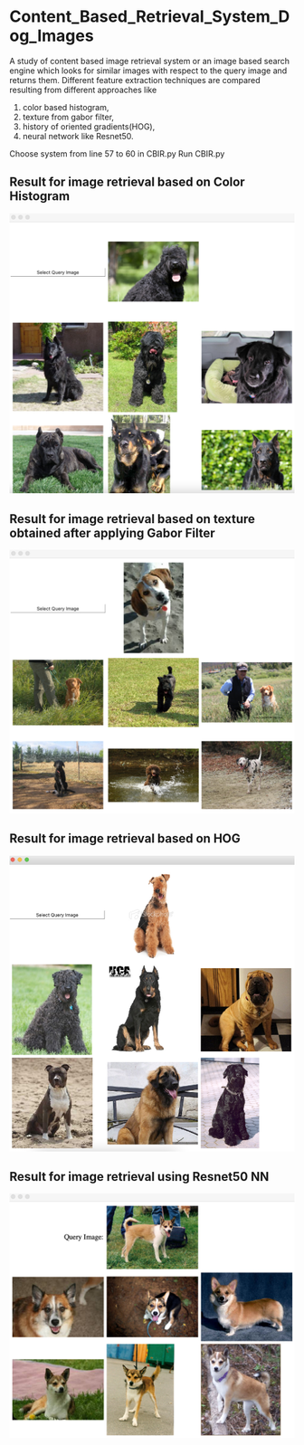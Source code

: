 # Content_Based_Retrieval_System_Dog_Images

A study of content based image retrieval system or an image based search engine which looks for similar images with respect to the query image and returns them.
Different feature extraction techniques are compared resulting from different approaches like
1. color based histogram,
2. texture from gabor filter,
3. history of oriented gradients(HOG),
4. neural network like Resnet50.

Choose system from line 57 to 60 in CBIR.py
Run CBIR.py

## Result for image retrieval based on Color Histogram
![Result for Color Histogram](https://github.com/anushreedas/Content_Based_Retrieval_System_Dog_Images/blob/main/dogImages/result/Color_result.png)

## Result for image retrieval based on texture obtained after applying Gabor Filter
![Result for Gobor Filter](https://github.com/anushreedas/Content_Based_Retrieval_System_Dog_Images/blob/main/dogImages/result/Gabor_result.png)

## Result for image retrieval based on HOG
![Result for HOG](https://github.com/anushreedas/Content_Based_Retrieval_System_Dog_Images/blob/main/dogImages/result/HOG_result.png)

## Result for image retrieval using Resnet50 NN
![Result for NN](https://github.com/anushreedas/Content_Based_Retrieval_System_Dog_Images/blob/main/dogImages/result/NN_result.png)
